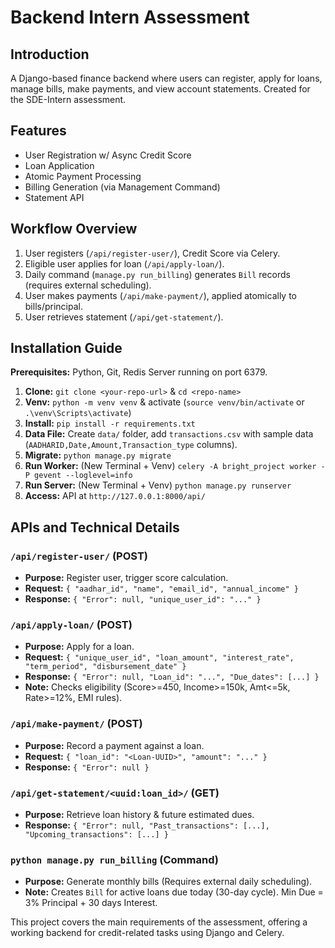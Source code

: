 # Backend Intern Assessment

## Introduction

A Django-based finance backend where users can register, apply for loans, manage bills, make payments, and view account statements. Created for the SDE-Intern assessment.

## Features

* User Registration w/ Async Credit Score
* Loan Application
* Atomic Payment Processing
* Billing Generation (via Management Command)
* Statement API 

## Workflow Overview

1.  User registers (`/api/register-user/`), Credit Score via Celery.
2.  Eligible user applies for loan (`/api/apply-loan/`).
3.  Daily command (`manage.py run_billing`) generates `Bill` records (requires external scheduling).
4.  User makes payments (`/api/make-payment/`), applied atomically to bills/principal.
5.  User retrieves statement (`/api/get-statement/`).

## Installation Guide

**Prerequisites:** Python, Git, Redis Server running on port 6379.

1.  **Clone:** `git clone <your-repo-url>` & `cd <repo-name>`
2.  **Venv:** `python -m venv venv` & activate (`source venv/bin/activate` or `.\venv\Scripts\activate`)
3.  **Install:** `pip install -r requirements.txt`
4.  **Data File:** Create `data/` folder, add `transactions.csv` with sample data (`AADHARID,Date,Amount,Transaction_type` columns).
5.  **Migrate:** `python manage.py migrate`
6.  **Run Worker:** (New Terminal + Venv) `celery -A bright_project worker -P gevent --loglevel=info`
7.  **Run Server:** (New Terminal + Venv) `python manage.py runserver`
8.  **Access:** API at `http://127.0.0.1:8000/api/`

## APIs and Technical Details

### `/api/register-user/` (POST)
* **Purpose:** Register user, trigger score calculation.
* **Request:** `{ "aadhar_id", "name", "email_id", "annual_income" }`
* **Response:** `{ "Error": null, "unique_user_id": "..." }`

### `/api/apply-loan/` (POST)
* **Purpose:** Apply for a loan.
* **Request:** `{ "unique_user_id", "loan_amount", "interest_rate", "term_period", "disbursement_date" }`
* **Response:** `{ "Error": null, "Loan_id": "...", "Due_dates": [...] }`
* **Note:** Checks eligibility (Score>=450, Income>=150k, Amt<=5k, Rate>=12%, EMI rules).

### `/api/make-payment/` (POST)
* **Purpose:** Record a payment against a loan.
* **Request:** `{ "loan_id": "<Loan-UUID>", "amount": "..." }`
* **Response:** `{ "Error": null }`

### `/api/get-statement/<uuid:loan_id>/` (GET)
* **Purpose:** Retrieve loan history & future estimated dues.
* **Response:** `{ "Error": null, "Past_transactions": [...], "Upcoming_transactions": [...] }`

### `python manage.py run_billing` (Command)
* **Purpose:** Generate monthly bills (Requires external daily scheduling).
* **Note:** Creates `Bill` for active loans due today (30-day cycle). Min Due = 3% Principal + 30 days Interest.



This project covers the main requirements of the assessment, offering a working backend for credit-related tasks using Django and Celery.

